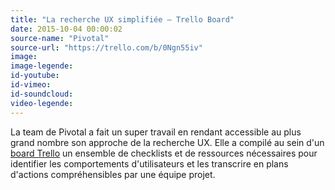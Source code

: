 ```yaml
---
title: "La recherche UX simplifiée – Trello Board"
date: 2015-10-04 00:00:02
source-name: "Pivotal"
source-url: "https://trello.com/b/0Ngn55iv"
image:
image-legende:
id-youtube:
id-vimeo:
id-soundcloud:
video-legende:
---
```


La team de Pivotal a fait un super travail en rendant accessible au plus grand nombre son approche de la recherche UX. Elle a compilé au sein d'un <a href="https://trello.com/b/0Ngn55iv" title="La recherche UX simplifié &ndash; board Trello" target="_blank" rel="nofollow">board Trello</a> un ensemble de checklists et de ressources nécessaires pour identifier les comportements d'utilisateurs et les transcrire en plans d'actions compréhensibles par une équipe projet.
